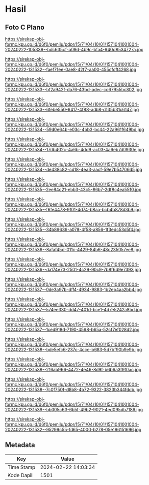 # Hasil

## Foto C Plano

https://sirekap-obj-formc.kpu.go.id/d6f0/pemilu/pdpr/15/71/04/10/01/1571041001004-20240222-105339--bdc635cf-a09d-4b9c-bfa4-940d8534727a.jpg

https://sirekap-obj-formc.kpu.go.id/d6f0/pemilu/pdpr/15/71/04/10/01/1571041001004-20240222-131532--faef71ee-0ae8-42f7-aa00-455cfcff4268.jpg

https://sirekap-obj-formc.kpu.go.id/d6f0/pemilu/pdpr/15/71/04/10/01/1571041001004-20240222-131533--bf2a942f-da76-43bd-adec-cc67955bc802.jpg

https://sirekap-obj-formc.kpu.go.id/d6f0/pemilu/pdpr/15/71/04/10/01/1571041001004-20240222-131533--6febe550-9417-4f88-adb8-d135b31c6147.jpg

https://sirekap-obj-formc.kpu.go.id/d6f0/pemilu/pdpr/15/71/04/10/01/1571041001004-20240222-131534--59d0e64b-e03c-4bb3-bc44-22a961f649bd.jpg

https://sirekap-obj-formc.kpu.go.id/d6f0/pemilu/pdpr/15/71/04/10/01/1571041001004-20240222-131534--17db402c-4a6b-4dd9-ac03-4a6eb7d0930e.jpg

https://sirekap-obj-formc.kpu.go.id/d6f0/pemilu/pdpr/15/71/04/10/01/1571041001004-20240222-131534--de438c82-cd18-4ea3-aacf-59e7b54706d5.jpg

https://sirekap-obj-formc.kpu.go.id/d6f0/pemilu/pdpr/15/71/04/10/01/1571041001004-20240222-131535--2ee84c21-ebb3-43c5-86b7-2df8c4ea5510.jpg

https://sirekap-obj-formc.kpu.go.id/d6f0/pemilu/pdpr/15/71/04/10/01/1571041001004-20240222-131535--f6fe4478-9f01-4d74-b8aa-bcb4b878d3b9.jpg

https://sirekap-obj-formc.kpu.go.id/d6f0/pemilu/pdpr/15/71/04/10/01/1571041001004-20240222-131535--34b89639-a078-4f58-a856-1f3edc53d5f4.jpg

https://sirekap-obj-formc.kpu.go.id/d6f0/pemilu/pdpr/15/71/04/10/01/1571041001004-20240222-131536--8afaf45d-011c-4429-84b6-48c235057ee8.jpg

https://sirekap-obj-formc.kpu.go.id/d6f0/pemilu/pdpr/15/71/04/10/01/1571041001004-20240222-131536--da174e73-2501-4c29-90c9-7b8f6d9e7393.jpg

https://sirekap-obj-formc.kpu.go.id/d6f0/pemilu/pdpr/15/71/04/10/01/1571041001004-20240222-131537--0de3a97b-dff4-4934-9883-1b2eb4aa2bb4.jpg

https://sirekap-obj-formc.kpu.go.id/d6f0/pemilu/pdpr/15/71/04/10/01/1571041001004-20240222-131537--574ee330-dd47-401d-bce1-4d7e5242a8bd.jpg

https://sirekap-obj-formc.kpu.go.id/d6f0/pemilu/pdpr/15/71/04/10/01/1571041001004-20240222-131537--1ced918d-7190-4598-b65a-52cf7ef028d2.jpg

https://sirekap-obj-formc.kpu.go.id/d6f0/pemilu/pdpr/15/71/04/10/01/1571041001004-20240222-131538--bde5efc6-237c-4cce-b683-5d7bf90b9e9b.jpg

https://sirekap-obj-formc.kpu.go.id/d6f0/pemilu/pdpr/15/71/04/10/01/1571041001004-20240222-131538--216ab966-4472-4e46-8d9f-b6b6a3f9f0ac.jpg

https://sirekap-obj-formc.kpu.go.id/d6f0/pemilu/pdpr/15/71/04/10/01/1571041001004-20240222-131538--7c0f750f-d8b8-4b72-9322-3823b344fddb.jpg

https://sirekap-obj-formc.kpu.go.id/d6f0/pemilu/pdpr/15/71/04/10/01/1571041001004-20240222-131539--bb005c63-6b5f-49b2-9021-4ed095db7186.jpg

https://sirekap-obj-formc.kpu.go.id/d6f0/pemilu/pdpr/15/71/04/10/01/1571041001004-20240222-131532--95299c55-fd65-4000-b278-05e196151696.jpg


## Metadata

| Key        | Value               |
| ---------- | ------------------- |
| Time Stamp | 2024-02-22 14:03:34 |
| Kode Dapil | 1501                |



